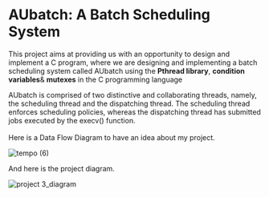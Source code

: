 #                                           AUbatch: A Batch Scheduling System

This project aims at providing us with an opportunity to design and implement a C program, where we are designing and implementing a batch scheduling system called
AUbatch using  the  <strong>Pthread library</strong>, <strong>condition variables</strong>&  <strong>mutexes</strong> in the C programming language<br/>

AUbatch is comprised of two distinctive and collaborating threads, namely, the scheduling thread and the dispatching thread. The scheduling thread enforces scheduling policies, whereas
the dispatching thread has submitted jobs executed by the execv() function.<br /><br />
Here is a Data Flow Diagram to have an idea about my project.


![tempo (6)](https://user-images.githubusercontent.com/95582826/225745708-a2cdd0aa-7cdf-4336-84ba-ed9b5e495845.png)



And here is the project diagram.

![project 3_diagram](https://user-images.githubusercontent.com/95582826/225745170-82790dbe-5336-4f47-af99-9f71cf4c8e58.png)
